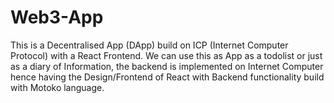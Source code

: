 # Web3-App
This is a Decentralised App (DApp) build on ICP (Internet Computer Protocol) with a React Frontend.
We can use this as App as a todolist or just as a diary of Information, the backend is implemented on Internet Computer hence having the Design/Frontend of React with Backend functionality build with Motoko language.
